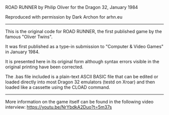 ROAD RUNNER by Philip Oliver
for the Dragon 32, January 1984

Reproduced with permission
by Dark Archon for arhn.eu

--------------------------------

This is the original code for
ROAD RUNNER, the first published
game by the famous "Oliver Twins".

It was first published as a type-in
submission to "Computer & Video Games"
in January 1984.

It is presented here in its original
form although syntax errors visible
in the original printing have been
corrected.

The .bas file included is a plain-text
ASCII BASIC file that can be edited
or loaded directly into most Dragon 32
emulators (testd on Xroar)
and then loaded like a cassette
using the CLOAD command.

----------------------------------
More information on the game itself
can be found in the following
video interview:
https://youtu.be/NrYbdkA2Duo?t=5m37s